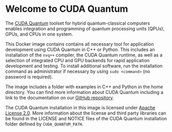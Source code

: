# Welcome to CUDA Quantum

The [CUDA Quantum](https://developer.nvidia.com/cuda-quantum) toolset for hybrid
quantum-classical computers enables integration and programming of quantum
processing units (QPUs), GPUs, and CPUs in one system.

This Docker image contains contains all necessary tool for application
development using CUDA Quantum in C++ or Python. This includes an installation
of the `nvq++` compiler, the CUDA Quantum runtime, as well as a selection of
integrated CPU and GPU backends for rapid application development and testing.
To install additional software, run the installation command as administrator
if necessary by using `sudo <command>` (no password is required).

The image includes a folder with examples in C++ and Python in the home
directory. You can find more information about CUDA Quantum including a link to
the documentation on our [GitHub
repository](https://github.com/NVIDIA/cuda-quantum).

The CUDA Quantum installation in this image is licensed under [Apache License
2.0](https://www.apache.org/licenses/LICENSE-2.0). More information about the
license and third party libraries can be found in the LICENSE and NOTICE files
of the CUDA Quantum installation folder defined by `CUDA_QUANTUM_PATH`.
